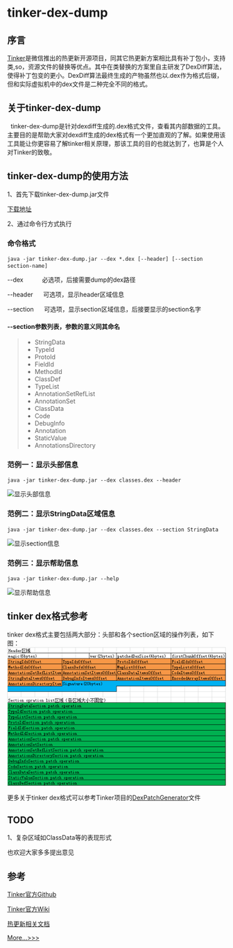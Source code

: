 # tinker-dex-dump

## 序言  

[Tinker](https://github.com/Tencent/tinker)是微信推出的热更新开源项目，同其它热更新方案相比具有补丁包小，支持类,so，资源文件的替换等优点。其中在类替换的方案里自主研发了DexDiff算法，使得补丁包变的更小。DexDiff算法最终生成的产物虽然也以.dex作为格式后缀，但和实际虚拟机中的dex文件是二种完全不同的格式。  

## 关于tinker-dex-dump  
  
tinker-dex-dump是针对dexdiff生成的.dex格式文件，查看其内部数据的工具。主要目的是帮助大家对dexdiff生成的dex格式有一个更加直观的了解。如果使用该工具能让你更容易了解tinker相关原理，那该工具的目的也就达到了，也算是个人对Tinker的致敬。  

  
  
## tinker-dex-dump的使用方法  
1、首先下载tinker-dex-dump.jar文件  

[下载地址](https://github.com/LaurenceYang/tinker-dex-dump/blob/master/lib/tinker-dex-dump.jar)
  
2、通过命令行方式执行  
### 命令格式
  
 ```
 java -jar tinker-dex-dump.jar --dex *.dex [--header] [--section section-name]
 ```
 --dex            必选项，后接需要dump的dex路径  
 
 --header      可选项，显示header区域信息
 
 --section      可选项，显示section区域信息，后接要显示的section名字  
 
 
#### --section参数列表，参数的意义同其命名
 
> * StringData
> * TypeId
> * ProtoId
> * FieldId
> * MethodId
> * ClassDef
> * TypeList
> * AnnotationSetRefList
> * AnnotationSet
> * ClassData
> * Code
> * DebugInfo
> * Annotation
> * StaticValue
> * AnnotationsDirectory
 
### 范例一：显示头部信息  
```
java -jar tinker-dex-dump.jar --dex classes.dex --header
```
![显示头部信息](https://github.com/LaurenceYang/tinker-dex-dump/blob/master/asserts/command_show_header.png)

### 范例二：显示StringData区域信息   
```
java -jar tinker-dex-dump.jar --dex classes.dex --section StringData
```
![显示section信息](https://github.com/LaurenceYang/tinker-dex-dump/blob/master/asserts/command_show_section.png)

### 范例三：显示帮助信息  
```
java -jar tinker-dex-dump.jar --help
```
![显示帮助信息](https://github.com/LaurenceYang/tinker-dex-dump/blob/master/asserts/command_show_help.png)
  
## tinker dex格式参考  
tinker dex格式主要包括两大部分：头部和各个section区域的操作列表，如下图：
![tinker dex format](https://github.com/LaurenceYang/tinker-dex-dump/blob/master/asserts/dex%20format.png)  
  
更多关于tinker dex格式可以参考Tinker项目的[DexPatchGenerator](https://github.com/Tencent/tinker/blob/master/tinker-build/tinker-patch-lib/src/main/java/com/tencent/tinker/build/dexpatcher/DexPatchGenerator.java)文件  

## TODO  
  
1、复杂区域如ClassData等的表现形式  

也欢迎大家多多提出意见  



## 参考  
[Tinker官方Github](https://github.com/Tencent/tinker)  

[Tinker官方Wiki](https://github.com/Tencent/tinker/wiki)  

[热更新相关文档](https://github.com/LaurenceYang/article)  

[More...>>>](http://www.cnblogs.com/yyangblog/)

